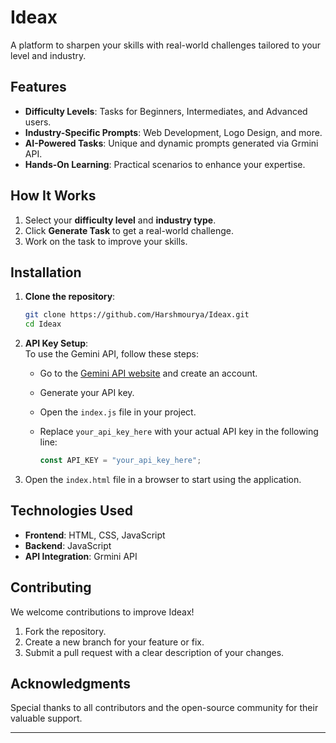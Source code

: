 # **Ideax**  
A platform to sharpen your skills with real-world challenges tailored to your level and industry.  

## **Features**  
- **Difficulty Levels**: Tasks for Beginners, Intermediates, and Advanced users.  
- **Industry-Specific Prompts**: Web Development, Logo Design, and more.  
- **AI-Powered Tasks**: Unique and dynamic prompts generated via Grmini API.  
- **Hands-On Learning**: Practical scenarios to enhance your expertise.  

## **How It Works**  
1. Select your **difficulty level** and **industry type**.  
2. Click **Generate Task** to get a real-world challenge.  
3. Work on the task to improve your skills.  

## **Installation**  
1. **Clone the repository**:  
   ```bash
   git clone https://github.com/Harshmourya/Ideax.git
   cd Ideax
   ```  

2. **API Key Setup**:  
   To use the Gemini API, follow these steps:  
   - Go to the [Gemini API website](https://ai.google.dev/gemini-api/docs/api-key) and create an account.  
   - Generate your API key.  
   - Open the `index.js` file in your project.  
   - Replace `your_api_key_here` with your actual API key in the following line:
     
     ```javascript
     const API_KEY = "your_api_key_here";
     ```  

3. Open the `index.html` file in a browser to start using the application.  

## **Technologies Used**  
- **Frontend**: HTML, CSS, JavaScript  
- **Backend**: JavaScript  
- **API Integration**: Grmini API  

## **Contributing**  
We welcome contributions to improve Ideax!  
1. Fork the repository.  
2. Create a new branch for your feature or fix.  
3. Submit a pull request with a clear description of your changes.  

## **Acknowledgments**  
Special thanks to all contributors and the open-source community for their valuable support.  

---

